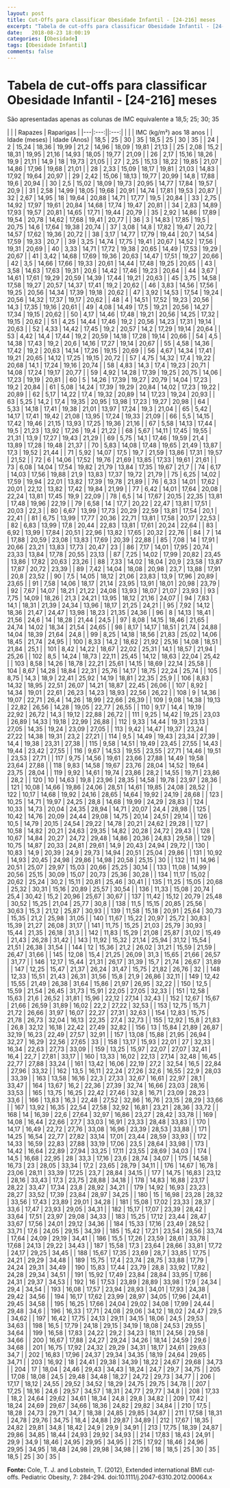 ```yaml
---
layout: post
title: Cut-Offs para classificar Obesidade Infantil - [24-216] meses
excerpt: "Tabela de cut-offs para classificar Obesidade Infantil - [24-216] meses"
date:   2018-08-23 18:00:19
categories: [Obesidade]
tags: [Obesidade Infantil]
comments: false
---
```


# Tabela de cut-offs para classificar Obesidade Infantil - [24-216] meses

São apresentadas apenas as colunas de IMC equivalente a 18,5; 25; 30; 35

|  |  | Rapazes | Raparigas |
|---|:---:||:---:|
|  |  | IMC (kg/m²) aos 18 anos |
| Idade (meses) | Idade (Anos) | 18,5 | 25 | 30 | 35 | 18,5 | 25 | 30 | 35 |
| 24 | 2 | 15,24 | 18,36 | 19,99 | 21,2 | 14,96 | 18,09 | 19,81 | 21,13 |
| 25 | 2,08 | 15,2 | 18,31 | 19,95 | 21,16 | 14,93 | 18,05 | 19,77 | 21,09 |
| 26 | 2,17 | 15,16 | 18,26 | 19,9 | 21,11 | 14,9 | 18 | 19,73 | 21,05 |
| 27 | 2,25 | 15,13 | 18,22 | 19,85 | 21,07 | 14,86 | 17,96 | 19,68 | 21,01 |
| 28 | 2,33 | 15,09 | 18,17 | 19,81 | 21,03 | 14,83 | 17,92 | 19,64 | 20,97 |
| 29 | 2,42 | 15,06 | 18,13 | 19,77 | 20,99 | 14,8 | 17,88 | 19,6 | 20,94 |
| 30 | 2,5 | 15,02 | 18,09 | 19,73 | 20,95 | 14,77 | 17,84 | 19,57 | 20,9 |
| 31 | 2,58 | 14,99 | 18,05 | 19,68 | 20,91 | 14,74 | 17,81 | 19,53 | 20,87 |
| 32 | 2,67 | 14,95 | 18 | 19,64 | 20,88 | 14,71 | 17,77 | 19,5 | 20,84 |
| 33 | 2,75 | 14,92 | 17,97 | 19,61 | 20,84 | 14,68 | 17,74 | 19,47 | 20,81 |
| 34 | 2,83 | 14,89 | 17,93 | 19,57 | 20,81 | 14,65 | 17,71 | 19,44 | 20,79 |
| 35 | 2,92 | 14,86 | 17,89 | 19,54 | 20,78 | 14,62 | 17,68 | 19,41 | 20,77 |
| 36 | 3 | 14,83 | 17,85 | 19,5 | 20,75 | 14,6 | 17,64 | 19,38 | 20,74 |
| 37 | 3,08 | 14,8 | 17,82 | 19,47 | 20,72 | 14,57 | 17,62 | 19,36 | 20,72 |
| 38 | 3,17 | 14,77 | 17,79 | 19,44 | 20,7 | 14,54 | 17,59 | 19,33 | 20,7 |
| 39 | 3,25 | 14,74 | 17,75 | 19,41 | 20,67 | 14,52 | 17,56 | 19,31 | 20,69 |
| 40 | 3,33 | 14,71 | 17,72 | 19,38 | 20,65 | 14,49 | 17,53 | 19,29 | 20,67 |
| 41 | 3,42 | 14,68 | 17,69 | 19,36 | 20,63 | 14,47 | 17,51 | 19,27 | 20,66 |
| 42 | 3,5 | 14,66 | 17,66 | 19,33 | 20,61 | 14,44 | 17,48 | 19,25 | 20,65 |
| 43 | 3,58 | 14,63 | 17,63 | 19,31 | 20,6 | 14,42 | 17,46 | 19,23 | 20,64 |
| 44 | 3,67 | 14,61 | 17,61 | 19,29 | 20,59 | 14,39 | 17,44 | 19,21 | 20,63 |
| 45 | 3,75 | 14,58 | 17,58 | 19,27 | 20,57 | 14,37 | 17,41 | 19,2 | 20,62 |
| 46 | 3,83 | 14,56 | 17,56 | 19,25 | 20,56 | 14,34 | 17,39 | 19,18 | 20,62 |
| 47 | 3,92 | 14,53 | 17,54 | 19,24 | 20,56 | 14,32 | 17,37 | 19,17 | 20,62 |
| 48 | 4 | 14,51 | 17,52 | 19,23 | 20,56 | 14,3 | 17,35 | 19,16 | 20,61 |
| 49 | 4,08 | 14,49 | 17,5 | 19,21 | 20,56 | 14,27 | 17,34 | 19,15 | 20,62 |
| 50 | 4,17 | 14,46 | 17,48 | 19,21 | 20,56 | 14,25 | 17,32 | 19,15 | 20,62 |
| 51 | 4,25 | 14,44 | 17,46 | 19,2 | 20,56 | 14,23 | 17,31 | 19,14 | 20,63 |
| 52 | 4,33 | 14,42 | 17,45 | 19,2 | 20,57 | 14,2 | 17,29 | 19,14 | 20,64 |
| 53 | 4,42 | 14,4 | 17,44 | 19,2 | 20,59 | 14,18 | 17,28 | 19,14 | 20,66 |
| 54 | 4,5 | 14,38 | 17,43 | 19,2 | 20,6 | 14,16 | 17,27 | 19,14 | 20,67 |
| 55 | 4,58 | 14,36 | 17,42 | 19,2 | 20,63 | 14,14 | 17,26 | 19,15 | 20,69 |
| 56 | 4,67 | 14,34 | 17,41 | 19,21 | 20,65 | 14,12 | 17,25 | 19,15 | 20,72 |
| 57 | 4,75 | 14,32 | 17,4 | 19,22 | 20,68 | 14,1 | 17,24 | 19,16 | 20,74 |
| 58 | 4,83 | 14,3 | 17,4 | 19,23 | 20,71 | 14,08 | 17,24 | 19,17 | 20,77 |
| 59 | 4,92 | 14,28 | 17,39 | 19,25 | 20,75 | 14,06 | 17,23 | 19,19 | 20,81 |
| 60 | 5 | 14,26 | 17,39 | 19,27 | 20,79 | 14,04 | 17,23 | 19,2 | 20,84 |
| 61 | 5,08 | 14,24 | 17,39 | 19,29 | 20,84 | 14,02 | 17,23 | 19,22 | 20,89 |
| 62 | 5,17 | 14,22 | 17,4 | 19,32 | 20,89 | 14 | 17,23 | 19,24 | 20,93 |
| 63 | 5,25 | 14,2 | 17,4 | 19,35 | 20,95 | 13,98 | 17,23 | 19,27 | 20,98 |
| 64 | 5,33 | 14,18 | 17,41 | 19,38 | 21,01 | 13,97 | 17,24 | 19,3 | 21,04 |
| 65 | 5,42 | 14,17 | 17,41 | 19,42 | 21,08 | 13,95 | 17,24 | 19,33 | 21,09 |
| 66 | 5,5 | 14,15 | 17,42 | 19,46 | 21,15 | 13,93 | 17,25 | 19,36 | 21,16 |
| 67 | 5,58 | 14,13 | 17,44 | 19,5 | 21,23 | 13,92 | 17,26 | 19,4 | 21,22 |
| 68 | 5,67 | 14,11 | 17,45 | 19,55 | 21,31 | 13,9 | 17,27 | 19,43 | 21,29 |
| 69 | 5,75 | 14,1 | 17,46 | 19,59 | 21,4 | 13,89 | 17,28 | 19,48 | 21,37 |
| 70 | 5,83 | 14,08 | 17,48 | 19,65 | 21,49 | 13,87 | 17,3 | 19,52 | 21,44 |
| 71 | 5,92 | 14,07 | 17,5 | 19,7 | 21,59 | 13,86 | 17,31 | 19,57 | 21,52 |
| 72 | 6 | 14,06 | 17,52 | 19,76 | 21,69 | 13,85 | 17,33 | 19,61 | 21,61 |
| 73 | 6,08 | 14,04 | 17,54 | 19,82 | 21,79 | 13,84 | 17,35 | 19,67 | 21,7 |
| 74 | 6,17 | 14,03 | 17,56 | 19,88 | 21,9 | 13,83 | 17,37 | 19,72 | 21,79 |
| 75 | 6,25 | 14,02 | 17,59 | 19,94 | 22,01 | 13,82 | 17,39 | 19,78 | 21,89 |
| 76 | 6,33 | 14,01 | 17,62 | 20,01 | 22,12 | 13,82 | 17,42 | 19,84 | 21,99 |
| 77 | 6,42 | 14,01 | 17,64 | 20,08 | 22,24 | 13,81 | 17,45 | 19,9 | 22,09 |
| 78 | 6,5 | 14 | 17,67 | 20,15 | 22,35 | 13,81 | 17,48 | 19,96 | 22,19 |
| 79 | 6,58 | 14 | 17,7 | 20,22 | 22,47 | 13,81 | 17,51 | 20,03 | 22,3 |
| 80 | 6,67 | 13,99 | 17,73 | 20,29 | 22,59 | 13,81 | 17,54 | 20,1 | 22,41 |
| 81 | 6,75 | 13,99 | 17,77 | 20,36 | 22,71 | 13,81 | 17,58 | 20,17 | 22,53 |
| 82 | 6,83 | 13,99 | 17,8 | 20,44 | 22,83 | 13,81 | 17,61 | 20,24 | 22,64 |
| 83 | 6,92 | 13,99 | 17,84 | 20,51 | 22,96 | 13,82 | 17,65 | 20,32 | 22,76 |
| 84 | 7 | 14 | 17,88 | 20,59 | 23,08 | 13,83 | 17,69 | 20,39 | 22,88 |
| 85 | 7,08 | 14 | 17,91 | 20,66 | 23,21 | 13,83 | 17,73 | 20,47 | 23 |
| 86 | 7,17 | 14,01 | 17,95 | 20,74 | 23,33 | 13,84 | 17,78 | 20,55 | 23,13 |
| 87 | 7,25 | 14,02 | 17,99 | 20,82 | 23,45 | 13,86 | 17,82 | 20,63 | 23,26 |
| 88 | 7,33 | 14,02 | 18,04 | 20,9 | 23,58 | 13,87 | 17,87 | 20,72 | 23,39 |
| 89 | 7,42 | 14,04 | 18,08 | 20,98 | 23,7 | 13,88 | 17,91 | 20,8 | 23,52 |
| 90 | 7,5 | 14,05 | 18,12 | 21,06 | 23,83 | 13,9 | 17,96 | 20,89 | 23,65 |
| 91 | 7,58 | 14,06 | 18,17 | 21,14 | 23,95 | 13,91 | 18,01 | 20,98 | 23,79 |
| 92 | 7,67 | 14,07 | 18,21 | 21,22 | 24,08 | 13,93 | 18,07 | 21,07 | 23,93 |
| 93 | 7,75 | 14,09 | 18,26 | 21,3 | 24,21 | 13,95 | 18,12 | 21,16 | 24,07 |
| 94 | 7,83 | 14,1 | 18,31 | 21,39 | 24,34 | 13,96 | 18,17 | 21,25 | 24,21 |
| 95 | 7,92 | 14,12 | 18,36 | 21,47 | 24,47 | 13,98 | 18,23 | 21,35 | 24,36 |
| 96 | 8 | 14,13 | 18,41 | 21,56 | 24,6 | 14 | 18,28 | 21,44 | 24,5 |
| 97 | 8,08 | 14,15 | 18,46 | 21,65 | 24,74 | 14,02 | 18,34 | 21,54 | 24,65 |
| 98 | 8,17 | 14,17 | 18,51 | 21,74 | 24,88 | 14,04 | 18,39 | 21,64 | 24,8 |
| 99 | 8,25 | 14,18 | 18,56 | 21,83 | 25,02 | 14,06 | 18,45 | 21,74 | 24,95 |
| 100 | 8,33 | 14,2 | 18,62 | 21,92 | 25,16 | 14,08 | 18,51 | 21,84 | 25,1 |
| 101 | 8,42 | 14,22 | 18,67 | 22,02 | 25,31 | 14,1 | 18,57 | 21,94 | 25,26 |
| 102 | 8,5 | 14,24 | 18,73 | 22,11 | 25,45 | 14,12 | 18,63 | 22,04 | 25,42 |
| 103 | 8,58 | 14,26 | 18,78 | 22,21 | 25,61 | 14,15 | 18,69 | 22,14 | 25,58 |
| 104 | 8,67 | 14,28 | 18,84 | 22,31 | 25,76 | 14,17 | 18,75 | 22,24 | 25,74 |
| 105 | 8,75 | 14,3 | 18,9 | 22,41 | 25,92 | 14,19 | 18,81 | 22,35 | 25,9 |
| 106 | 8,83 | 14,32 | 18,95 | 22,51 | 26,07 | 14,21 | 18,87 | 22,45 | 26,06 |
| 107 | 8,92 | 14,34 | 19,01 | 22,61 | 26,23 | 14,23 | 18,93 | 22,56 | 26,22 |
| 108 | 9 | 14,36 | 19,07 | 22,71 | 26,4 | 14,26 | 18,99 | 22,66 | 26,39 |
| 109 | 9,08 | 14,38 | 19,13 | 22,82 | 26,56 | 14,28 | 19,05 | 22,77 | 26,55 |
| 110 | 9,17 | 14,4 | 19,19 | 22,92 | 26,72 | 14,3 | 19,12 | 22,88 | 26,72 |
| 111 | 9,25 | 14,42 | 19,25 | 23,03 | 26,89 | 14,33 | 19,18 | 22,99 | 26,88 |
| 112 | 9,33 | 14,44 | 19,31 | 23,13 | 27,05 | 14,35 | 19,24 | 23,09 | 27,05 |
| 113 | 9,42 | 14,47 | 19,37 | 23,24 | 27,22 | 14,38 | 19,31 | 23,2 | 27,21 |
| 114 | 9,5 | 14,49 | 19,43 | 23,34 | 27,39 | 14,4 | 19,38 | 23,31 | 27,38 |
| 115 | 9,58 | 14,51 | 19,49 | 23,45 | 27,55 | 14,43 | 19,44 | 23,42 | 27,55 |
| 116 | 9,67 | 14,53 | 19,55 | 23,55 | 27,71 | 14,46 | 19,51 | 23,53 | 27,71 |
| 117 | 9,75 | 14,56 | 19,61 | 23,66 | 27,88 | 14,49 | 19,58 | 23,64 | 27,88 |
| 118 | 9,83 | 14,58 | 19,67 | 23,76 | 28,04 | 14,52 | 19,64 | 23,75 | 28,04 |
| 119 | 9,92 | 14,61 | 19,74 | 23,86 | 28,2 | 14,55 | 19,71 | 23,86 | 28,2 |
| 120 | 10 | 14,63 | 19,8 | 23,96 | 28,35 | 14,58 | 19,78 | 23,97 | 28,36 |
| 121 | 10,08 | 14,66 | 19,86 | 24,06 | 28,51 | 14,61 | 19,85 | 24,08 | 28,52 |
| 122 | 10,17 | 14,68 | 19,92 | 24,16 | 28,65 | 14,64 | 19,92 | 24,19 | 28,68 |
| 123 | 10,25 | 14,71 | 19,97 | 24,25 | 28,8 | 14,68 | 19,99 | 24,29 | 28,83 |
| 124 | 10,33 | 14,73 | 20,04 | 24,35 | 28,94 | 14,71 | 20,07 | 24,4 | 28,98 |
| 125 | 10,42 | 14,76 | 20,09 | 24,44 | 29,08 | 14,75 | 20,14 | 24,51 | 29,14 |
| 126 | 10,5 | 14,79 | 20,15 | 24,54 | 29,22 | 14,78 | 20,21 | 24,62 | 29,28 |
| 127 | 10,58 | 14,82 | 20,21 | 24,63 | 29,35 | 14,82 | 20,28 | 24,72 | 29,43 |
| 128 | 10,67 | 14,84 | 20,27 | 24,72 | 29,48 | 14,86 | 20,36 | 24,83 | 29,58 |
| 129 | 10,75 | 14,87 | 20,33 | 24,81 | 29,61 | 14,9 | 20,43 | 24,94 | 29,72 |
| 130 | 10,83 | 14,9 | 20,39 | 24,9 | 29,73 | 14,94 | 20,51 | 25,04 | 29,86 |
| 131 | 10,92 | 14,93 | 20,45 | 24,98 | 29,86 | 14,98 | 20,58 | 25,15 | 30 |
| 132 | 11 | 14,96 | 20,51 | 25,07 | 29,97 | 15,03 | 20,66 | 25,25 | 30,14 |
| 133 | 11,08 | 14,99 | 20,56 | 25,15 | 30,09 | 15,07 | 20,73 | 25,36 | 30,28 |
| 134 | 11,17 | 15,02 | 20,62 | 25,24 | 30,2 | 15,11 | 20,81 | 25,46 | 30,41 |
| 135 | 11,25 | 15,05 | 20,68 | 25,32 | 30,31 | 15,16 | 20,89 | 25,57 | 30,54 |
| 136 | 11,33 | 15,08 | 20,74 | 25,4 | 30,42 | 15,2 | 20,96 | 25,67 | 30,67 |
| 137 | 11,42 | 15,12 | 20,79 | 25,48 | 30,52 | 15,25 | 21,04 | 25,77 | 30,8 |
| 138 | 11,5 | 15,15 | 20,85 | 25,56 | 30,63 | 15,3 | 21,12 | 25,87 | 30,93 |
| 139 | 11,58 | 15,18 | 20,91 | 25,64 | 30,73 | 15,35 | 21,2 | 25,98 | 31,05 |
| 140 | 11,67 | 15,22 | 20,97 | 25,72 | 30,83 | 15,39 | 21,27 | 26,08 | 31,17 |
| 141 | 11,75 | 15,25 | 21,03 | 25,79 | 30,93 | 15,44 | 21,35 | 26,18 | 31,3 |
| 142 | 11,83 | 15,29 | 21,08 | 25,87 | 31,02 | 15,49 | 21,43 | 26,28 | 31,42 |
| 143 | 11,92 | 15,32 | 21,14 | 25,94 | 31,12 | 15,54 | 21,51 | 26,38 | 31,54 |
| 144 | 12 | 15,36 | 21,2 | 26,02 | 31,21 | 15,59 | 21,59 | 26,47 | 31,66 |
| 145 | 12,08 | 15,4 | 21,25 | 26,09 | 31,3 | 15,65 | 21,66 | 26,57 | 31,77 |
| 146 | 12,17 | 15,44 | 21,31 | 26,17 | 31,39 | 15,7 | 21,74 | 26,67 | 31,89 |
| 147 | 12,25 | 15,47 | 21,37 | 26,24 | 31,47 | 15,75 | 21,82 | 26,76 | 32 |
| 148 | 12,33 | 15,51 | 21,43 | 26,31 | 31,56 | 15,8 | 21,9 | 26,86 | 32,11 |
| 149 | 12,42 | 15,55 | 21,49 | 26,38 | 31,64 | 15,86 | 21,97 | 26,95 | 32,22 |
| 150 | 12,5 | 15,59 | 21,54 | 26,45 | 31,73 | 15,91 | 22,05 | 27,05 | 32,33 |
| 151 | 12,58 | 15,63 | 21,6 | 26,52 | 31,81 | 15,96 | 22,12 | 27,14 | 32,43 |
| 152 | 12,67 | 15,67 | 21,66 | 26,59 | 31,89 | 16,02 | 22,2 | 27,22 | 32,53 |
| 153 | 12,75 | 15,71 | 21,72 | 26,66 | 31,97 | 16,07 | 22,27 | 27,31 | 32,63 |
| 154 | 12,83 | 15,75 | 21,78 | 26,73 | 32,04 | 16,13 | 22,35 | 27,4 | 32,73 |
| 155 | 12,92 | 15,8 | 21,83 | 26,8 | 32,12 | 16,18 | 22,42 | 27,49 | 32,82 |
| 156 | 13 | 15,84 | 21,89 | 26,87 | 32,19 | 16,23 | 22,49 | 27,57 | 32,91 |
| 157 | 13,08 | 15,88 | 21,95 | 26,94 | 32,27 | 16,29 | 22,56 | 27,65 | 33 |
| 158 | 13,17 | 15,93 | 22,01 | 27 | 32,33 | 16,34 | 22,63 | 27,73 | 33,09 |
| 159 | 13,25 | 15,97 | 22,07 | 27,07 | 32,41 | 16,4 | 22,7 | 27,81 | 33,17 |
| 160 | 13,33 | 16,02 | 22,13 | 27,14 | 32,48 | 16,45 | 22,77 | 27,88 | 33,24 |
| 161 | 13,42 | 16,06 | 22,19 | 27,2 | 32,54 | 16,5 | 22,84 | 27,96 | 33,32 |
| 162 | 13,5 | 16,11 | 22,24 | 27,26 | 32,6 | 16,55 | 22,9 | 28,03 | 33,39 |
| 163 | 13,58 | 16,16 | 22,3 | 27,33 | 32,67 | 16,61 | 22,97 | 28,1 | 33,47 |
| 164 | 13,67 | 16,2 | 22,36 | 27,39 | 32,74 | 16,66 | 23,03 | 28,16 | 33,53 |
| 165 | 13,75 | 16,25 | 22,42 | 27,46 | 32,8 | 16,71 | 23,09 | 28,23 | 33,6 |
| 166 | 13,83 | 16,3 | 22,48 | 27,52 | 32,86 | 16,76 | 23,15 | 28,29 | 33,66 |
| 167 | 13,92 | 16,35 | 22,54 | 27,58 | 32,92 | 16,81 | 23,21 | 28,36 | 33,72 |
| 168 | 14 | 16,39 | 22,6 | 27,64 | 32,97 | 16,86 | 23,27 | 28,42 | 33,78 |
| 169 | 14,08 | 16,44 | 22,66 | 27,7 | 33,03 | 16,91 | 23,33 | 28,48 | 33,83 |
| 170 | 14,17 | 16,49 | 22,72 | 27,76 | 33,08 | 16,96 | 23,39 | 28,53 | 33,88 |
| 171 | 14,25 | 16,54 | 22,77 | 27,82 | 33,14 | 17,01 | 23,44 | 28,59 | 33,93 |
| 172 | 14,33 | 16,59 | 22,83 | 27,88 | 33,19 | 17,06 | 23,5 | 28,64 | 33,98 |
| 173 | 14,42 | 16,64 | 22,89 | 27,94 | 33,25 | 17,11 | 23,55 | 28,69 | 34,03 |
| 174 | 14,5 | 16,68 | 22,95 | 28 | 33,3 | 17,16 | 23,6 | 28,74 | 34,07 |
| 175 | 14,58 | 16,73 | 23 | 28,05 | 33,34 | 17,2 | 23,65 | 28,79 | 34,11 |
| 176 | 14,67 | 16,78 | 23,06 | 28,11 | 33,39 | 17,25 | 23,7 | 28,84 | 34,15 |
| 177 | 14,75 | 16,83 | 23,12 | 28,16 | 33,43 | 17,3 | 23,75 | 28,88 | 34,18 |
| 178 | 14,83 | 16,88 | 23,17 | 28,22 | 33,47 | 17,34 | 23,8 | 28,92 | 34,21 |
| 179 | 14,92 | 16,93 | 23,23 | 28,27 | 33,52 | 17,39 | 23,84 | 28,97 | 34,25 |
| 180 | 15 | 16,98 | 23,28 | 28,32 | 33,56 | 17,43 | 23,89 | 29,01 | 34,28 |
| 181 | 15,08 | 17,02 | 23,33 | 28,37 | 33,6 | 17,47 | 23,93 | 29,05 | 34,31 |
| 182 | 15,17 | 17,07 | 23,39 | 28,42 | 33,64 | 17,51 | 23,97 | 29,08 | 34,33 |
| 183 | 15,25 | 17,12 | 23,44 | 28,47 | 33,67 | 17,56 | 24,01 | 29,12 | 34,36 |
| 184 | 15,33 | 17,16 | 23,49 | 28,52 | 33,71 | 17,6 | 24,05 | 29,15 | 34,39 |
| 185 | 15,42 | 17,21 | 23,54 | 28,56 | 33,74 | 17,64 | 24,09 | 29,19 | 34,41 |
| 186 | 15,5 | 17,26 | 23,59 | 28,61 | 33,78 | 17,68 | 24,13 | 29,22 | 34,43 |
| 187 | 15,58 | 17,3 | 23,64 | 28,66 | 33,81 | 17,72 | 24,17 | 29,25 | 34,45 |
| 188 | 15,67 | 17,35 | 23,69 | 28,7 | 33,85 | 17,75 | 24,21 | 29,29 | 34,48 |
| 189 | 15,75 | 17,4 | 23,74 | 28,75 | 33,88 | 17,79 | 24,24 | 29,31 | 34,49 |
| 190 | 15,83 | 17,44 | 23,79 | 28,8 | 33,92 | 17,82 | 24,28 | 29,34 | 34,51 |
| 191 | 15,92 | 17,49 | 23,84 | 28,84 | 33,95 | 17,86 | 24,31 | 29,37 | 34,53 |
| 192 | 16 | 17,53 | 23,89 | 28,89 | 33,98 | 17,9 | 24,34 | 29,4 | 34,54 |
| 193 | 16,08 | 17,57 | 23,94 | 28,93 | 34,01 | 17,93 | 24,38 | 29,42 | 34,56 |
| 194 | 16,17 | 17,62 | 23,99 | 28,97 | 34,05 | 17,96 | 24,41 | 29,45 | 34,58 |
| 195 | 16,25 | 17,66 | 24,04 | 29,02 | 34,08 | 17,99 | 24,44 | 29,48 | 34,6 |
| 196 | 16,33 | 17,71 | 24,08 | 29,06 | 34,12 | 18,02 | 24,47 | 29,5 | 34,62 |
| 197 | 16,42 | 17,75 | 24,13 | 29,11 | 34,15 | 18,06 | 24,5 | 29,53 | 34,63 |
| 198 | 16,5 | 17,79 | 24,18 | 29,15 | 34,19 | 18,08 | 24,53 | 29,55 | 34,64 |
| 199 | 16,58 | 17,83 | 24,22 | 29,2 | 34,23 | 18,11 | 24,56 | 29,58 | 34,66 |
| 200 | 16,67 | 17,88 | 24,27 | 29,24 | 34,26 | 18,14 | 24,59 | 29,6 | 34,68 |
| 201 | 16,75 | 17,92 | 24,32 | 29,29 | 34,31 | 18,17 | 24,61 | 29,63 | 34,7 |
| 202 | 16,83 | 17,96 | 24,37 | 29,34 | 34,35 | 18,19 | 24,64 | 29,65 | 34,71 |
| 203 | 16,92 | 18 | 24,41 | 29,38 | 34,39 | 18,22 | 24,67 | 29,68 | 34,73 |
| 204 | 17 | 18,04 | 24,46 | 29,43 | 34,43 | 18,24 | 24,7 | 29,7 | 34,75 |
| 205 | 17,08 | 18,08 | 24,5 | 29,48 | 34,48 | 18,27 | 24,72 | 29,73 | 34,77 |
| 206 | 17,17 | 18,12 | 24,55 | 29,52 | 34,52 | 18,29 | 24,75 | 29,75 | 34,78 |
| 207 | 17,25 | 18,16 | 24,6 | 29,57 | 34,57 | 18,31 | 24,77 | 29,77 | 34,8 |
| 208 | 17,33 | 18,2 | 24,64 | 29,62 | 34,61 | 18,34 | 24,8 | 29,8 | 34,82 |
| 209 | 17,42 | 18,24 | 24,69 | 29,67 | 34,66 | 18,36 | 24,82 | 29,82 | 34,84 |
| 210 | 17,5 | 18,28 | 24,73 | 29,71 | 34,7 | 18,38 | 24,85 | 29,85 | 34,87 |
| 211 | 17,58 | 18,31 | 24,78 | 29,76 | 34,75 | 18,4 | 24,88 | 29,87 | 34,89 |
| 212 | 17,67 | 18,35 | 24,82 | 29,81 | 34,8 | 18,42 | 24,9 | 29,9 | 34,91 |
| 213 | 17,75 | 18,39 | 24,87 | 29,86 | 34,85 | 18,44 | 24,93 | 29,92 | 34,93 |
| 214 | 17,83 | 18,43 | 24,91 | 29,9 | 34,9 | 18,46 | 24,95 | 29,95 | 34,95 |
| 215 | 17,92 | 18,46 | 24,96 | 29,95 | 34,95 | 18,48 | 24,98 | 29,98 | 34,98 |
| 216 | 18 | 18,5 | 25 | 30 | 35 | 18,5 | 25 | 30 | 35 |


**Fonte:** Cole, T. J. and Lobstein, T. (2012), Extended international BMI cut‐offs. Pediatric Obesity, 7: 284-294. doi:10.1111/j.2047-6310.2012.00064.x
